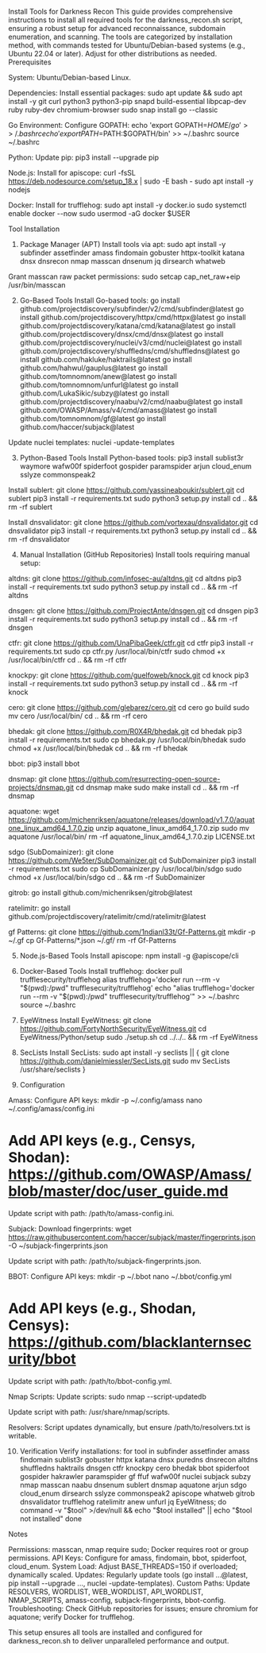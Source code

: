 Install Tools for Darkness Recon
This guide provides comprehensive instructions to install all required tools for the darkness_recon.sh script, ensuring a robust setup for advanced reconnaissance, subdomain enumeration, and scanning. The tools are categorized by installation method, with commands tested for Ubuntu/Debian-based systems (e.g., Ubuntu 22.04 or later). Adjust for other distributions as needed.
Prerequisites

System: Ubuntu/Debian-based Linux.

Dependencies: Install essential packages:
sudo apt update && sudo apt install -y git curl python3 python3-pip snapd build-essential libpcap-dev ruby ruby-dev chromium-browser
sudo snap install go --classic


Go Environment: Configure GOPATH:
echo 'export GOPATH=$HOME/go' >> ~/.bashrc
echo 'export PATH=$PATH:$GOPATH/bin' >> ~/.bashrc
source ~/.bashrc


Python: Update pip:
pip3 install --upgrade pip


Node.js: Install for apiscope:
curl -fsSL https://deb.nodesource.com/setup_18.x | sudo -E bash -
sudo apt install -y nodejs


Docker: Install for trufflehog:
sudo apt install -y docker.io
sudo systemctl enable docker --now
sudo usermod -aG docker $USER



Tool Installation
1. Package Manager (APT)
Install tools via apt:
sudo apt install -y subfinder assetfinder amass findomain gobuster httpx-toolkit katana dnsx dnsrecon nmap masscan dnsenum jq dirsearch whatweb

Grant masscan raw packet permissions:
sudo setcap cap_net_raw+eip /usr/bin/masscan

2. Go-Based Tools
Install Go-based tools:
go install github.com/projectdiscovery/subfinder/v2/cmd/subfinder@latest
go install github.com/projectdiscovery/httpx/cmd/httpx@latest
go install github.com/projectdiscovery/katana/cmd/katana@latest
go install github.com/projectdiscovery/dnsx/cmd/dnsx@latest
go install github.com/projectdiscovery/nuclei/v3/cmd/nuclei@latest
go install github.com/projectdiscovery/shuffledns/cmd/shuffledns@latest
go install github.com/hakluke/haktrails@latest
go install github.com/hahwul/gauplus@latest
go install github.com/tomnomnom/anew@latest
go install github.com/tomnomnom/unfurl@latest
go install github.com/LukaSikic/subzy@latest
go install github.com/projectdiscovery/naabu/v2/cmd/naabu@latest
go install github.com/OWASP/Amass/v4/cmd/amass@latest
go install github.com/tomnomnom/gf@latest
go install github.com/haccer/subjack@latest

Update nuclei templates:
nuclei -update-templates

3. Python-Based Tools
Install Python-based tools:
pip3 install sublist3r waymore wafw00f spiderfoot gospider paramspider arjun cloud_enum sslyze commonspeak2

Install sublert:
git clone https://github.com/yassineaboukir/sublert.git
cd sublert
pip3 install -r requirements.txt
sudo python3 setup.py install
cd .. && rm -rf sublert

Install dnsvalidator:
git clone https://github.com/vortexau/dnsvalidator.git
cd dnsvalidator
pip3 install -r requirements.txt
python3 setup.py install
cd .. && rm -rf dnsvalidator

4. Manual Installation (GitHub Repositories)
Install tools requiring manual setup:

altdns:
git clone https://github.com/infosec-au/altdns.git
cd altdns
pip3 install -r requirements.txt
sudo python3 setup.py install
cd .. && rm -rf altdns


dnsgen:
git clone https://github.com/ProjectAnte/dnsgen.git
cd dnsgen
pip3 install -r requirements.txt
sudo python3 setup.py install
cd .. && rm -rf dnsgen


ctfr:
git clone https://github.com/UnaPibaGeek/ctfr.git
cd ctfr
pip3 install -r requirements.txt
sudo cp ctfr.py /usr/local/bin/ctfr
sudo chmod +x /usr/local/bin/ctfr
cd .. && rm -rf ctfr


knockpy:
git clone https://github.com/guelfoweb/knock.git
cd knock
pip3 install -r requirements.txt
sudo python3 setup.py install
cd .. && rm -rf knock


cero:
git clone https://github.com/glebarez/cero.git
cd cero
go build
sudo mv cero /usr/local/bin/
cd .. && rm -rf cero


bhedak:
git clone https://github.com/R0X4R/bhedak.git
cd bhedak
pip3 install -r requirements.txt
sudo cp bhedak.py /usr/local/bin/bhedak
sudo chmod +x /usr/local/bin/bhedak
cd .. && rm -rf bhedak


bbot:
pip3 install bbot


dnsmap:
git clone https://github.com/resurrecting-open-source-projects/dnsmap.git
cd dnsmap
make
sudo make install
cd .. && rm -rf dnsmap


aquatone:
wget https://github.com/michenriksen/aquatone/releases/download/v1.7.0/aquatone_linux_amd64_1.7.0.zip
unzip aquatone_linux_amd64_1.7.0.zip
sudo mv aquatone /usr/local/bin/
rm -rf aquatone_linux_amd64_1.7.0.zip LICENSE.txt


sdgo (SubDomainizer):
git clone https://github.com/We5ter/SubDomainizer.git
cd SubDomainizer
pip3 install -r requirements.txt
sudo cp SubDomainizer.py /usr/local/bin/sdgo
sudo chmod +x /usr/local/bin/sdgo
cd .. && rm -rf SubDomainizer


gitrob:
go install github.com/michenriksen/gitrob@latest


ratelimitr:
go install github.com/projectdiscovery/ratelimitr/cmd/ratelimitr@latest


gf Patterns:
git clone https://github.com/1ndianl33t/Gf-Patterns.git
mkdir -p ~/.gf
cp Gf-Patterns/*.json ~/.gf/
rm -rf Gf-Patterns



5. Node.js-Based Tools
Install apiscope:
npm install -g @apiscope/cli

6. Docker-Based Tools
Install trufflehog:
docker pull trufflesecurity/trufflehog
alias trufflehog='docker run --rm -v "$(pwd):/pwd" trufflesecurity/trufflehog'
echo "alias trufflehog='docker run --rm -v \"\$(pwd):/pwd\" trufflesecurity/trufflehog'" >> ~/.bashrc
source ~/.bashrc

7. EyeWitness
Install EyeWitness:
git clone https://github.com/FortyNorthSecurity/EyeWitness.git
cd EyeWitness/Python/setup
sudo ./setup.sh
cd ../../.. && rm -rf EyeWitness

8. SecLists
Install SecLists:
sudo apt install -y seclists || {
    git clone https://github.com/danielmiessler/SecLists.git
    sudo mv SecLists /usr/share/seclists
}

9. Configuration

Amass: Configure API keys:
mkdir -p ~/.config/amass
nano ~/.config/amass/config.ini
# Add API keys (e.g., Censys, Shodan): https://github.com/OWASP/Amass/blob/master/doc/user_guide.md

Update script with path: /path/to/amass-config.ini.

Subjack: Download fingerprints:
wget https://raw.githubusercontent.com/haccer/subjack/master/fingerprints.json -O ~/subjack-fingerprints.json

Update script with path: /path/to/subjack-fingerprints.json.

BBOT: Configure API keys:
mkdir -p ~/.bbot
nano ~/.bbot/config.yml
# Add API keys (e.g., Shodan, Censys): https://github.com/blacklanternsecurity/bbot

Update script with path: /path/to/bbot-config.yml.

Nmap Scripts: Update scripts:
sudo nmap --script-updatedb

Update script with path: /usr/share/nmap/scripts.

Resolvers: Script updates dynamically, but ensure /path/to/resolvers.txt is writable.


10. Verification
Verify installations:
for tool in subfinder assetfinder amass findomain sublist3r gobuster httpx katana dnsx puredns dnsrecon altdns shuffledns haktrails dnsgen ctfr knockpy cero bhedak bbot spiderfoot gospider hakrawler paramspider gf ffuf wafw00f nuclei subjack subzy nmap masscan naabu dnsenum sublert dnsmap aquatone arjun sdgo cloud_enum dirsearch sslyze commonspeak2 apiscope whatweb gitrob dnsvalidator trufflehog ratelimitr anew unfurl jq EyeWitness; do
    command -v "$tool" >/dev/null && echo "$tool installed" || echo "$tool not installed"
done

Notes

Permissions: masscan, nmap require sudo; Docker requires root or group permissions.
API Keys: Configure for amass, findomain, bbot, spiderfoot, cloud_enum.
System Load: Adjust BASE_THREADS=150 if overloaded; dynamically scaled.
Updates: Regularly update tools (go install ...@latest, pip install --upgrade ..., nuclei -update-templates).
Custom Paths: Update RESOLVERS, WORDLIST, WEB_WORDLIST, API_WORDLIST, NMAP_SCRIPTS, amass-config, subjack-fingerprints, bbot-config.
Troubleshooting: Check GitHub repositories for issues; ensure chromium for aquatone; verify Docker for trufflehog.

This setup ensures all tools are installed and configured for darkness_recon.sh to deliver unparalleled performance and output.
